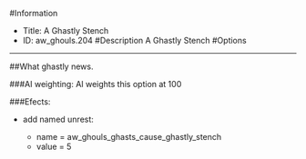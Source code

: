 #Information
 - Title: A Ghastly Stench
 - ID: aw_ghouls.204
#Description
A Ghastly Stench
#Options

___
##What ghastly news.

###AI weighting:
AI weights this option at 100


###Efects:<ul><li>add named unrest:</li><ul><li>name = aw_ghouls_ghasts_cause_ghastly_stench</li><li>value = 5</li></ul></ul>
